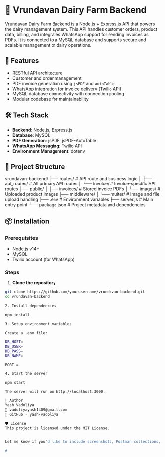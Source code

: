 # 🐄 Vrundavan Dairy Farm Backend

Vrundavan Dairy Farm Backend is a Node.js + Express.js API that powers the dairy management system. This API handles customer orders, product data, billing, and integrates WhatsApp support for sending invoices as PDFs. It is connected to a MySQL database and supports secure and scalable management of dairy operations.

## 🚀 Features

- RESTful API architecture
- Customer and order management
- PDF invoice generation using `jsPDF` and `autoTable`
- WhatsApp integration for invoice delivery (Twilio API)
- MySQL database connectivity with connection pooling
- Modular codebase for maintainability

## 🛠️ Tech Stack

- **Backend**: Node.js, Express.js
- **Database**: MySQL
- **PDF Generation**: jsPDF, jsPDF-AutoTable
- **WhatsApp Messaging**: Twilio API
- **Environment Management**: dotenv

## 📁 Project Structure

vrundavan-backend/
├── routes/ # API route and business logic
│ ├── api_routes/ # All primary API routes
│ └── invoice/ # Invoice-specific API routes
├── public/
│ ├── invoices/ # Stored invoice PDFs
│ └── images/ # Uploaded product images
├── middleware/
│ └── multer/ # Image and file upload handling
├── .env # Environment variables
├── server.js # Main entry point
└── package.json # Project metadata and dependencies

## 📦 Installation

### Prerequisites

- Node.js v14+
- MySQL
- Twilio account (for WhatsApp)

### Steps

1. **Clone the repository**

```bash
git clone https://github.com/yourusername/vrundavan-backend.git
cd vrundavan-backend
 
2. Install dependencies

npm install

3. Setup environment variables

Create a .env file:

DB_HOST=
DB_USER=
DB_PASS=
DB_NAME=

PORT = 

4. Start the server

npm start

The server will run on http://localhost:3000.

📧 Author
Yash Vadoliya
📧 vadoliyayash1409@gmail.com
🔗 GitHub - yash-vadoliya

🛡 License
This project is licensed under the MIT License.


Let me know if you'd like to include screenshots, Postman collections, or Swagger documentation as well.

#
